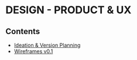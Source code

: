 # DESIGN - PRODUCT & UX

## Contents

- [Ideation & Version Planning](Ideation-and-Feature-Planning.pdf)
- [Wireframes v0.1](Wireframes-v01.pdf)

